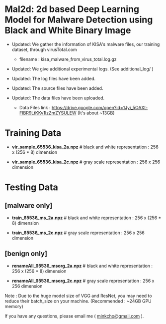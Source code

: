 # Mal2d: 2d based Deep Learning Model for Malware Detection using Black and White Binary Image

* Updated: We gather the information of KISA's malware files, our training dataset, through virusTotal.com
    * filename : kisa_malware_from_virus_total.log.gz

* Updated: We give additional experimental logs. (See additional_log/ )

* Updated: The log files have been added.

* Updated: The source files have been added.

* Updated: The data files have been uploaded. 

    * Data Files link : https://drive.google.com/open?id=1Jyi_5OAXt-FlBR9LtKKv1IzZmZYSULEW (It's about ~13GB) 

# Training Data # 

- **vir_sample_65536_kisa_2a.npz**   # black and white representation : 256 x (256 * 8) dimension

- **vir_sample_65536_kisa_2c.npz**    # gray scale representation : 256 x 256 dimension

# Testing Data #

## [malware only] ##

- **train_65536_ms_2a.npz**    # black and white representation : 256 x (256 * 8) dimension

- **train_65536_ms_2c.npz**    # gray scale representation : 256 x 256 dimension

## [benign only] ##

- **renameAll_65536_msorg_2a.npz**    # black and white representation : 256 x (256 * 8) dimension

- **renameAll_65536_msorg_2c.npz**    # gray scale representation : 256 x 256 dimension

Note : Due to the huge model size of VGG and ResNet, you may need to reduce their batch_size on your machine. (Recommended : ~24GB GPU memory)

If you have any questions, please email me ( minkcho@gmail.com ).
